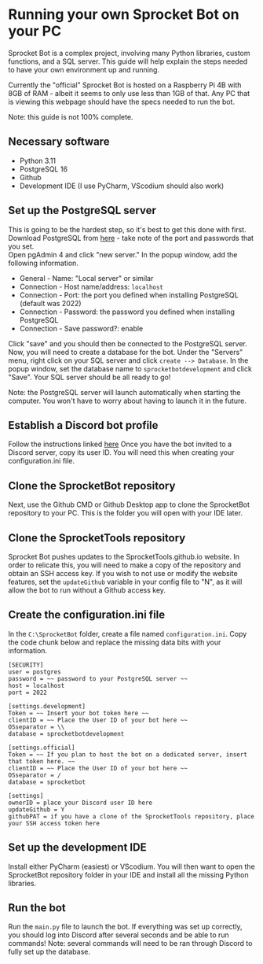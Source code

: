 # Running your own Sprocket Bot on your PC

Sprocket Bot is a complex project, involving many Python libraries, custom functions, and a SQL server.  This guide will help explain the steps needed to have your own environment up and running.

Currently the "official" Sprocket Bot is hosted on a Raspberry Pi 4B with 8GB of RAM - albeit it seems to only use less than 1GB of that.  Any PC that is viewing this webpage should have the specs needed to run the bot.

Note: this guide is not 100% complete.

## Necessary software
- Python 3.11
- PostgreSQL 16
- Github
- Development IDE (I use PyCharm, VScodium should also work)

## Set up the PostgreSQL server

This is going to be the hardest step, so it's best to get this done with first.  Download PostgreSQL from [here](https://www.postgresql.org/download/) - take note of the port and passwords that you set.  
Open pgAdmin 4 and click "new server."  In the popup window, add the following information.
- General - Name: "Local server" or similar
- Connection - Host name/address: `localhost`
- Connection - Port: the port you defined when installing PostgreSQL (default was 2022)
- Connection - Password: the password you defined when installing PostgreSQL
- Connection - Save password?: enable

Click "save" and you should then be connected to the PostgreSQL server.
Now, you will need to create a database for the bot.  Under the "Servers" menu, right click on your SQL server and click `create --> Database`.  In the popup window, set the database name to `sprocketbotdevelopment` and click "Save".  Your SQL server should be all ready to go!

Note: the PostgreSQL server will launch automatically when starting the computer.  You won't have to worry about having to launch it in the future.  

## Establish a Discord bot profile

Follow the instructions linked [here](https://discordpy.readthedocs.io/en/stable/discord.html)
Once you have the bot invited to a Discord server, copy its user ID.  You will need this when creating your configuration.ini file.

## Clone the SprocketBot repository

Next, use the Github CMD or Github Desktop app to clone the SprocketBot repository to your PC.  This is the folder you will open with your IDE later.

## Clone the SprocketTools repository

Sprocket Bot pushes updates to the SprocketTools.github.io website.  In order to relicate this, you will need to make a copy of the repository and obtain an SSH access key.  If you wish to not use or modify the website features, set the `updateGithub` variable in your config file to "N", as it will allow the bot to run without a Github access key.

## Create the configuration.ini file

In the `C:\SprocketBot` folder, create a file named `configuration.ini`.  Copy the code chunk below and replace the missing data bits with your information. 
```
[SECURITY]
user = postgres
password = ~~ password to your PostgreSQL server ~~
host = localhost
port = 2022

[settings.development]
Token = ~~ Insert your bot token here ~~
clientID = ~~ Place the User ID of your bot here ~~
OSseparator = \\
database = sprocketbotdevelopment

[settings.official]
Token = ~~ If you plan to host the bot on a dedicated server, insert that token here. ~~
clientID = ~~ Place the User ID of your bot here ~~
OSseparator = /
database = sprocketbot

[settings]
ownerID = place your Discord user ID here
updateGithub = Y
githubPAT = if you have a clone of the SprocketTools repository, place your SSH access token here
```

## Set up the development IDE

Install either PyCharm (easiest) or VScodium.  You will then want to open the SprocketBot repository folder in your IDE and install all the missing Python libraries.

## Run the bot

Run the `main.py` file to launch the bot.  If everything was set up correctly, you should log into Discord after several seconds and be able to run commands!
Note: several commands will need to be ran through Discord to fully set up the database.


